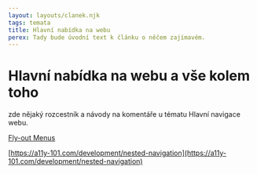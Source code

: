 ```yaml
---
layout: layouts/clanek.njk
tags: temata
title: Hlavní nabídka na webu
perex: Tady bude úvodní text k článku o něčem zajímavém.
---
```


# Hlavní nabídka na webu a vše kolem toho

zde nějaký rozcestník a návody na komentáře u tématu Hlavní navigace webu.

[Fly-out Menus](https://www.w3.org/WAI/tutorials/menus/flyout/)

[https://a11y-101.com/development/nested-navigation](https://a11y-101.com/development/nested-navigation)